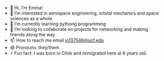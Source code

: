 - 👋 Hi, I’m Emma!
- 👀 I’m interested in aerospace engineering, orbital mechanics and space sciences as a whole
- 🌱 I’m currently learning pythong programming
- 💞️ I’m looking to collaborate on projects for networking and making friends along the way
- 📫 How to reach me email jo137546@ucf.edu
- 😄 Pronouns: they/them
- ⚡ Fun fact: I was born in Chile and immigrated here at 6 years old.

<!---
jo137546/jo137546 is a ✨ special ✨ repository because its `README.md` (this file) appears on your GitHub profile.
You can click the Preview link to take a look at your changes.
--->

